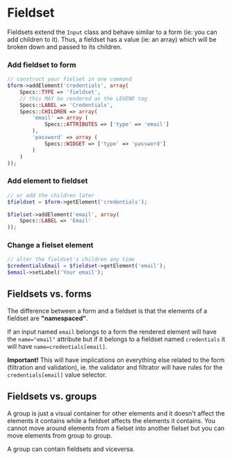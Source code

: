 # Fieldset

Fieldsets extend the `Input` class and behave similar to a form (ie: you can add children to it). Thus, a fieldset has a value (ie: an array) which will be broken down and passed to its children.

### Add fieldset to form

```php
// construct your fielset in one command
$form->addElement('credentials', array(
	Specs::TYPE => 'fieldset',
	// this MAY be rendered as the LEGEND tag
	Specs::LABEL => 'Credentials',
	Specs::CHILDREN => array(
		'email' => array (
			Specs::ATTRIBUTES => ['type' => 'email']
		),
		'password' => array (
			Specs::WIDGET => ['type' => 'password']
		)
	)
));
```

### Add element to fieldset

```php
// or add the children later
$fieldset = $form->getElement('credentials');

$fielset->addElement('email', array(
	Specs::LABEL => 'Email'
));
```

### Change a fielset element

```php
// alter the fieldset's children any time
$credentialsEmail = $fieldset->getElement('email');
$email->setLabel('Your email');
```

## Fieldsets vs. forms

The difference between a form and a fieldset is that the elements of a fieldset are __"namespaced"__.

If an input named `email` belongs to a form the rendered element will have the `name="email"` attribute but if it belongs to a fieldset named `credentials` it will have `name=credentials[email]`.

**Important!** This will have implications on everything else related to the form (filtration and validation), ie. the validator and filtrator will have rules for the  `credentials[email]` value selector.

## Fieldsets vs. groups

A group is just a visual container for other elements and it doesn't affect the elements it contains while a fieldset affects the elements it contains. You cannot move around elements from a fielset into another fielset but you can move elements from group to group.

A group can contain fieldsets and viceversa.
